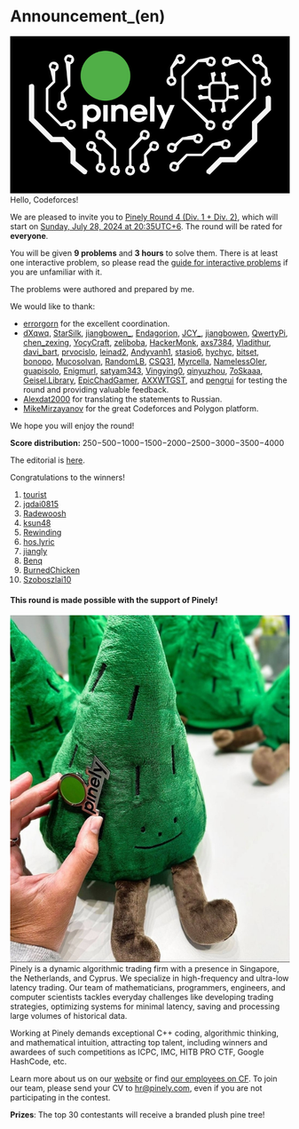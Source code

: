 # Announcement_(en)

![header](images/25f953f1e0d453d352b1a0bde08014923fce0577.png) Hello, Codeforces!

We are pleased to invite you to [Pinely Round 4 (Div. 1 + Div. 2)](https://codeforces.com/contest/1991), which will start on [Sunday, July 28, 2024 at 20:35UTC+6](https://codeforces.com/https://www.timeanddate.com/worldclock/fixedtime.html?day=28&month=7&year=2024&hour=17&min=35&sec=0&p1=166). The round will be rated for **everyone**.

You will be given **9 problems** and **3 hours** to solve them. There is at least one interactive problem, so please read the [guide for interactive problems](https://codeforces.com/blog/entry/45307) if you are unfamiliar with it.

The problems were authored and prepared by me.

We would like to thank:

 * [errorgorn](https://codeforces.com/profile/errorgorn "International Grandmaster errorgorn") for the excellent coordination.
* [dXqwq](https://codeforces.com/profile/dXqwq "International Grandmaster dXqwq"), [StarSilk](https://codeforces.com/profile/StarSilk "International Grandmaster StarSilk"), [jiangbowen_](https://codeforces.com/profile/jiangbowen_ "International Grandmaster jiangbowen_"), [Endagorion](https://codeforces.com/profile/Endagorion "International Grandmaster Endagorion"), [JCY_](https://codeforces.com/profile/JCY_ "International Grandmaster JCY_"), [jiangbowen](https://codeforces.com/profile/jiangbowen "International Grandmaster jiangbowen"), [QwertyPi](https://codeforces.com/profile/QwertyPi "International Grandmaster QwertyPi"), [chen_zexing](https://codeforces.com/profile/chen_zexing "International Grandmaster chen_zexing"), [YocyCraft](https://codeforces.com/profile/YocyCraft "Grandmaster YocyCraft"), [zeliboba](https://codeforces.com/profile/zeliboba "Grandmaster zeliboba"), [HackerMonk](https://codeforces.com/profile/HackerMonk "Grandmaster HackerMonk"), [axs7384](https://codeforces.com/profile/axs7384 "Grandmaster axs7384"), [Vladithur](https://codeforces.com/profile/Vladithur "Grandmaster Vladithur"), [davi_bart](https://codeforces.com/profile/davi_bart "Grandmaster davi_bart"), [prvocislo](https://codeforces.com/profile/prvocislo "Grandmaster prvocislo"), [leinad2](https://codeforces.com/profile/leinad2 "International Master leinad2"), [Andyvanh1](https://codeforces.com/profile/Andyvanh1 "International Master Andyvanh1"), [stasio6](https://codeforces.com/profile/stasio6 "International Master stasio6"), [hychyc](https://codeforces.com/profile/hychyc "International Master hychyc"), [bitset](https://codeforces.com/profile/bitset "Master bitset"), [bonopo](https://codeforces.com/profile/bonopo "Master bonopo"), [Mucosolvan](https://codeforces.com/profile/Mucosolvan "Master Mucosolvan"), [RandomLB](https://codeforces.com/profile/RandomLB "Master RandomLB"), [CSQ31](https://codeforces.com/profile/CSQ31 "Master CSQ31"), [Myrcella](https://codeforces.com/profile/Myrcella "Master Myrcella"), [NamelessOIer](https://codeforces.com/profile/NamelessOIer "Candidate Master NamelessOIer"), [guapisolo](https://codeforces.com/profile/guapisolo "Candidate Master guapisolo"), [Enigmurl](https://codeforces.com/profile/Enigmurl "Candidate Master Enigmurl"), [satyam343](https://codeforces.com/profile/satyam343 "Expert satyam343"), [Vingying0](https://codeforces.com/profile/Vingying0 "Expert Vingying0"), [qinyuzhou](https://codeforces.com/profile/qinyuzhou "Expert qinyuzhou"), [7oSkaaa](https://codeforces.com/profile/7oSkaaa "Expert 7oSkaaa"), [Geisel.Library](https://codeforces.com/profile/Geisel.Library "Expert Geisel.Library"), [EpicChadGamer](https://codeforces.com/profile/EpicChadGamer "Specialist EpicChadGamer"), [AXXWTGST](https://codeforces.com/profile/AXXWTGST "Specialist AXXWTGST"), and [pengrui](https://codeforces.com/profile/pengrui "Specialist pengrui") for testing the round and providing valuable feedback.
* [Alexdat2000](https://codeforces.com/profile/Alexdat2000 "Master Alexdat2000") for translating the statements to Russian.
* [MikeMirzayanov](https://codeforces.com/profile/MikeMirzayanov "Headquarters, MikeMirzayanov") for the great Codeforces and Polygon platform.

We hope you will enjoy the round!

**Score distribution:** 250−500−1000−1500−2000−2500−3000−3500−4000

The editorial is [here](Tutorial_1_(en).md).

Congratulations to the winners! 

1. [tourist](https://codeforces.com/profile/tourist "Legendary Grandmaster tourist")
2. [jqdai0815](https://codeforces.com/profile/jqdai0815 "Legendary Grandmaster jqdai0815")
3. [Radewoosh](https://codeforces.com/profile/Radewoosh "Legendary Grandmaster Radewoosh")
4. [ksun48](https://codeforces.com/profile/ksun48 "Legendary Grandmaster ksun48")
5. [Rewinding](https://codeforces.com/profile/Rewinding "Legendary Grandmaster Rewinding")
6. [hos.lyric](https://codeforces.com/profile/hos.lyric "Legendary Grandmaster hos.lyric")
7. [jiangly](https://codeforces.com/profile/jiangly "Legendary Grandmaster jiangly")
8. [Benq](https://codeforces.com/profile/Benq "Legendary Grandmaster Benq")
9. [BurnedChicken](https://codeforces.com/profile/BurnedChicken "Legendary Grandmaster BurnedChicken")
10. [Szoboszlai10](https://codeforces.com/profile/Szoboszlai10 "International Grandmaster Szoboszlai10")

#### This round is made possible with the support of Pinely!

![pine](images/3061fc6a756117cfe9706f7cbed892be2726c2bb.jpg) Pinely is a dynamic algorithmic trading firm with a presence in Singapore, the Netherlands, and Cyprus. We specialize in high-frequency and ultra-low latency trading. Our team of mathematicians, programmers, engineers, and computer scientists tackles everyday challenges like developing trading strategies, optimizing systems for minimal latency, saving and processing large volumes of historical data.

Working at Pinely demands exceptional C++ coding, algorithmic thinking, and mathematical intuition, attracting top talent, including winners and awardees of such competitions as ICPC, IMC, HITB PRO CTF, Google HashCode, etc.

Learn more about us on our [website](https://codeforces.com/http://pinely.com) or find [our employees on CF](https://codeforces.com/ratings/organization/31353). To join our team, please send your CV to [hr@pinely.com](https://codeforces.com/mailto:hr@pinely.com), even if you are not participating in the contest.

**Prizes**: The top 30 contestants will receive a branded plush pine tree!

